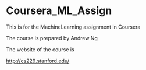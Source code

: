 # Coursera_ML_Assign

This is for the MachineLearning assignment in Coursera

The course is prepared by Andrew Ng

The website of the course is

http://cs229.stanford.edu/


